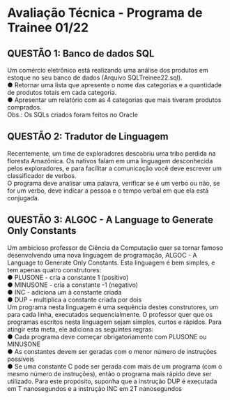 # Avaliação Técnica - Programa de Trainee 01/22

## QUESTÃO 1: Banco de dados SQL
Um comércio eletrônico está realizando uma análise dos produtos em estoque no seu banco de dados (Arquivo SQLTreinee22.sql). <br>
● Retornar uma lista que apresente o nome das categorias e a quantidade de produtos totais em cada categoria. <br>
● Apresentar um relatório com as 4 categorias que mais tiveram produtos comprados. <br>
Obs.: Os SQLs criados foram feitos no Oracle

## QUESTÃO 2: Tradutor de Linguagem
Recentemente, um time de exploradores descobriu uma tribo perdida na floresta Amazônica. Os nativos falam em uma linguagem desconhecida pelos exploradores, e para facilitar a
comunicação você deve escrever um classificador de verbos. <br>
O programa deve analisar uma palavra, verificar se é um verbo ou não, se for um verbo, deve indicar a pessoa e o tempo verbal em que ela está conjugada.


## QUESTÃO 3: ALGOC - A Language to Generate Only Constants
Um ambicioso professor de Ciência da Computação quer se tornar famoso desenvolvendo uma nova linguagem de programação, ALGOC - A Language to Generate Only Constants. Esta
linguagem é bem simples, e tem apenas quatro construtores: <br>
● PLUSONE - cria a constante 1 (positivo) <br>
● MINUSONE - cria a constante -1 (negativo) <br>
● INC - adiciona um à constante criada <br>
● DUP - multiplica a constante criada por dois <br>
Um programa nesta linguagem é uma sequência destes construtores, um para cada linha, executados sequencialmente. O professor quer que os programas escritos nesta linguagem sejam
simples, curtos e rápidos. Para atingir esta meta, ele adiciona as seguintes regras: <br>
● Cada programa deve começar obrigatoriamente com PLUSONE ou MINUSONE <br>
● As constantes devem ser geradas com o menor número de instruções possíveis <br>
● Se uma constante C pode ser gerada com mais de um programa (com o mesmo número de instruções), então o programa mais rápido deve ser utilizado. Para este propósito,
suponha que a instrução DUP é executada em T nanosegundos e a instrução INC em 2T nanosegundos
